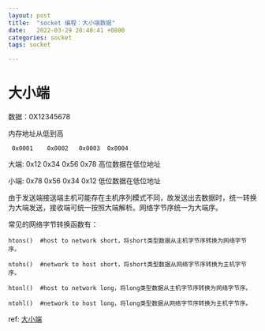 ```yaml
---
layout: post
title:  "socket 编程：大小端数据"
date:   2022-03-29 20:40:41 +0800
categories: socket
tags: socket

---
```





# 大小端
数据：0X12345678

内存地址从低到高

     0x0001    0x0002   0x0003  0x0004

大端: 0x12      0x34     0x56    0x78                                高位数据在低位地址

小端: 0x78      0x56     0x34    0x12                                低位数据在低位地址


由于发送端接送端主机可能存在主机序列模式不同，故发送出去数据时，统一转换为大端发送，接收端可统一按照大端解析。网络字节序统一为大端序。

常见的网络字节转换函数有：

```
htons()  #host to network short，将short类型数据从主机字节序转换为网络字节序。

ntohs()  #network to host short，将short类型数据从网络字节序转换为主机字节序。

htonl()  #host to network long，将long类型数据从主机字节序转换为网络字节序。

ntohl()  #network to host long，将long类型数据从网络字节序转换为主机字节序。
```

ref:
[大小端](ttps://www.cnblogs.com/cyx-b/p/12454495.html)
